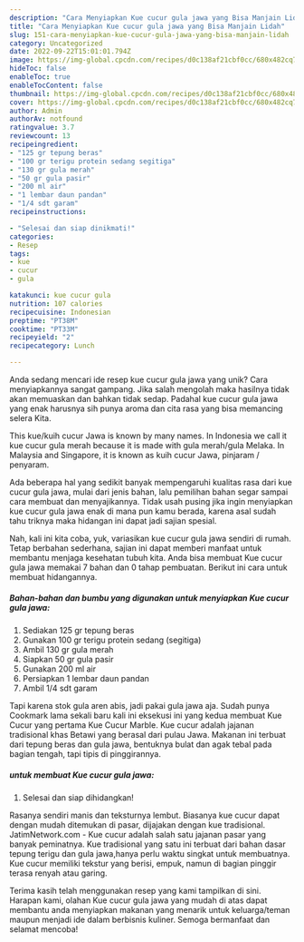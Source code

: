 ```yaml
---
description: "Cara Menyiapkan Kue cucur gula jawa yang Bisa Manjain Lidah"
title: "Cara Menyiapkan Kue cucur gula jawa yang Bisa Manjain Lidah"
slug: 151-cara-menyiapkan-kue-cucur-gula-jawa-yang-bisa-manjain-lidah
category: Uncategorized
date: 2022-09-22T15:01:01.794Z
image: https://img-global.cpcdn.com/recipes/d0c138af21cbf0cc/680x482cq70/kue-cucur-gula-jawa-foto-resep-utama.jpg
hideToc: false
enableToc: true
enableTocContent: false
thumbnail: https://img-global.cpcdn.com/recipes/d0c138af21cbf0cc/680x482cq70/kue-cucur-gula-jawa-foto-resep-utama.jpg
cover: https://img-global.cpcdn.com/recipes/d0c138af21cbf0cc/680x482cq70/kue-cucur-gula-jawa-foto-resep-utama.jpg
author: Admin
authorAv: notfound
ratingvalue: 3.7
reviewcount: 13
recipeingredient:
- "125 gr tepung beras"
- "100 gr terigu protein sedang segitiga"
- "130 gr gula merah"
- "50 gr gula pasir"
- "200 ml air"
- "1 lembar daun pandan"
- "1/4 sdt garam"
recipeinstructions:

- "Selesai dan siap dinikmati!"
categories:
- Resep
tags:
- kue
- cucur
- gula

katakunci: kue cucur gula 
nutrition: 107 calories
recipecuisine: Indonesian
preptime: "PT38M"
cooktime: "PT33M"
recipeyield: "2"
recipecategory: Lunch

---
```





Anda sedang mencari ide resep kue cucur gula jawa yang unik? Cara menyiapkannya sangat gampang. Jika salah mengolah maka hasilnya tidak akan memuaskan dan bahkan tidak sedap. Padahal kue cucur gula jawa yang enak harusnya sih punya aroma dan cita rasa yang bisa memancing selera Kita.





This kue/kuih cucur Jawa is known by many names. In Indonesia we call it kue cucur gula merah because it is made with gula merah/gula Melaka. In Malaysia and Singapore, it is known as kuih cucur Jawa, pinjaram / penyaram.

Ada beberapa hal yang sedikit banyak mempengaruhi kualitas rasa dari kue cucur gula jawa, mulai dari jenis bahan, lalu pemilihan bahan segar sampai cara membuat dan menyajikannya. Tidak usah pusing jika ingin menyiapkan kue cucur gula jawa enak di mana pun kamu berada, karena asal sudah tahu triknya maka hidangan ini dapat jadi sajian spesial.






Nah, kali ini kita coba, yuk, variasikan kue cucur gula jawa sendiri di rumah. Tetap berbahan sederhana, sajian ini dapat memberi manfaat untuk membantu menjaga kesehatan tubuh kita. Anda bisa membuat Kue cucur gula jawa memakai 7 bahan dan 0 tahap pembuatan. Berikut ini cara untuk membuat hidangannya.

<!--inarticleads1-->

##### Bahan-bahan dan bumbu yang digunakan untuk menyiapkan Kue cucur gula jawa:

1. Sediakan 125 gr tepung beras
1. Gunakan 100 gr terigu protein sedang (segitiga)
1. Ambil 130 gr gula merah
1. Siapkan 50 gr gula pasir
1. Gunakan 200 ml air
1. Persiapkan 1 lembar daun pandan
1. Ambil 1/4 sdt garam


Tapi karena stok gula aren abis, jadi pakai gula jawa aja. Sudah punya Cookmark lama sekali baru kali ini eksekusi ini yang kedua membuat Kue Cucur yang pertama Kue Cucur Marble. Kue cucur adalah jajanan tradisional khas Betawi yang berasal dari pulau Jawa. Makanan ini terbuat dari tepung beras dan gula jawa, bentuknya bulat dan agak tebal pada bagian tengah, tapi tipis di pinggirannya. 

<!--inarticleads2-->

#####  untuk membuat Kue cucur gula jawa:


1. Selesai dan siap dihidangkan!

Rasanya sendiri manis dan teksturnya lembut. Biasanya kue cucur dapat dengan mudah ditemukan di pasar, dijajakan dengan kue tradisional. JatimNetwork.com - Kue cucur adalah salah satu jajanan pasar yang banyak peminatnya. Kue tradisional yang satu ini terbuat dari bahan dasar tepung terigu dan gula jawa,hanya perlu waktu singkat untuk membuatnya. Kue cucur memiliki tekstur yang berisi, empuk, namun di bagian pinggir terasa renyah atau garing. 

Terima kasih telah menggunakan resep yang kami tampilkan di sini. Harapan kami, olahan Kue cucur gula jawa yang mudah di atas dapat membantu anda menyiapkan makanan yang menarik untuk keluarga/teman maupun menjadi ide dalam berbisnis kuliner. Semoga bermanfaat dan selamat mencoba!
